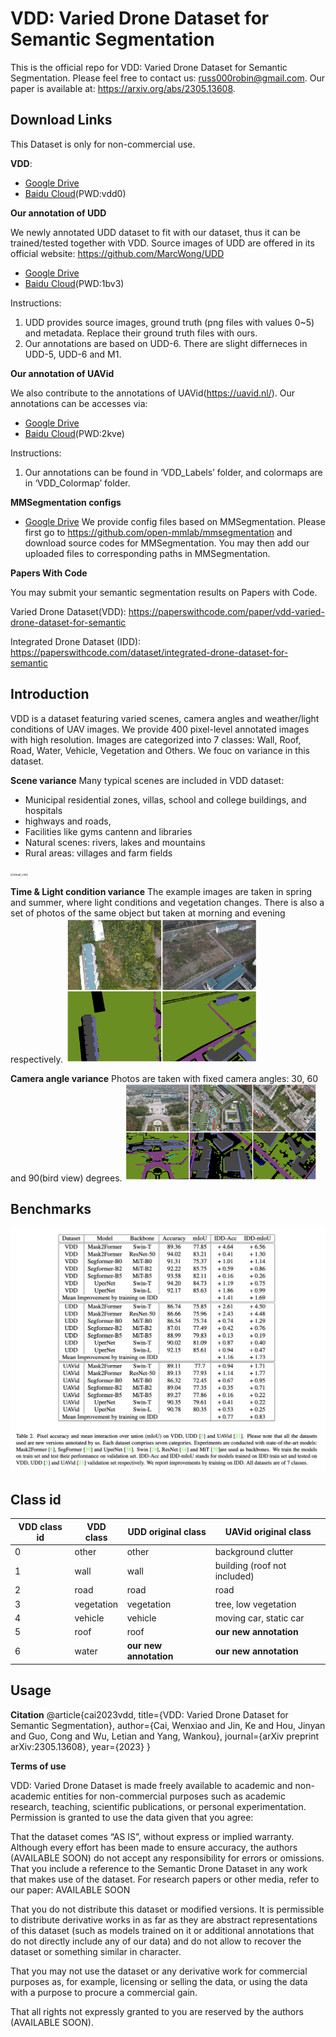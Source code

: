 # VDD: Varied Drone Dataset for Semantic Segmentation
This is the official repo for VDD: Varied Drone Dataset for Semantic Segmentation. Please feel free to contact us: russ000robin@gmail.com.
Our paper is available at: https://arxiv.org/abs/2305.13608.
## Download Links
This Dataset is only for non-commercial use. 

**VDD**: 
- [Google Drive](https://drive.google.com/drive/folders/1rbhGbkDmtVuZAd3dPUi9MnEGxBmI-cHE?usp=sharing)
- [Baidu Cloud](https://pan.baidu.com/s/10zB_PM_8dGIm0HE_6BzNwQ)(PWD:vdd0)

**Our annotation of UDD**

We newly annotated UDD dataset to fit with our dataset, thus it can be trained/tested together with VDD. Source images of UDD are offered in its official website: https://github.com/MarcWong/UDD
- [Google Drive](https://drive.google.com/drive/folders/1Xt7r2p8xmHTlZINU4cBxENuDvTDYJcVr?usp=sharing)
- [Baidu Cloud](https://pan.baidu.com/s/1RdDGOvkPbKKvf0hlhiVcmQ)(PWD:1bv3)

Instructions:
1. UDD provides source images, ground truth (png files with values 0~5) and metadata. Replace their ground truth files with ours.
2. Our annotations are based on UDD-6. There are slight differneces in UDD-5, UDD-6 and M1.

**Our annotation of UAVid**

We also contribute to the annotations of UAVid(https://uavid.nl/). Our annotations can be accesses via:
- [Google Drive](https://drive.google.com/drive/folders/1WVVOjVQaHIMZlhzSdlemTd-S55PWa3Qm?usp=sharing)
- [Baidu Cloud](https://pan.baidu.com/s/1wjWZxx6rXGiOKnk-FqAu_g?pwd=2kve)(PWD:2kve)

Instructions: 
1. Our annotations can be found in ‘VDD_Labels’ folder, and colormaps are in ‘VDD_Colormap’ folder.

**MMSegmentation configs**
- [Google Drive](https://drive.google.com/drive/folders/1799udtcNwbCHejy42MEx7L_JqRVvB9Hk?usp=share_link)
We provide config files based on MMSegmentation. Please first go to https://github.com/open-mmlab/mmsegmentation and download source codes for MMSegmentation. You may then add our uploaded files to corresponding paths in MMSegmentation.

**Papers With Code**

You may submit your semantic segmentation results on Papers with Code.

Varied Drone Dataset(VDD): https://paperswithcode.com/paper/vdd-varied-drone-dataset-for-semantic

Integrated Drone Dataset (IDD): https://paperswithcode.com/dataset/integrated-drone-dataset-for-semantic


## Introduction
VDD is a dataset featuring varied scenes, camera angles and weather/light conditions of UAV images. We provide 400 pixel-level annotated images with high resolution. Images are categorized into 7 classes: Wall, Roof, Road, Water, Vehicle, Vegetation and Others. We fouc on variance in this dataset. 

**Scene variance**
Many typical scenes are included in VDD dataset: 
* Municipal residential zones, villas, school and college buildings, and hospitals
* highways and roads, 
* Facilities like gyms cantenn and libraries
* Natural scenes: rivers, lakes and mountains
* Rural areas: villages and farm fields
<img src="img/scene.PNG" alt="visual_color" style="zoom:30%;" />


**Time & Light condition variance**
The example images are taken in spring and summer, where light conditions and vegetation changes. There is also a set of photos of the same object but taken at morning and evening respectively.
<img src="img/time.png" alt="visual_color" style="zoom:30%;" />


**Camera angle variance**
Photos are taken with fixed camera angles: 30, 60 and 90(bird view) degrees.
<img src="img/angle.png" alt="visual_color" style="zoom:30%;" />


## Benchmarks
<img src="img/experiment_results.png" alt="visual_color" style="zoom:50%;" />

## Class id
| VDD class id | VDD class   | UDD original class        | UAVid original class                |
|--------------|-------------|---------------------------|-------------------------------------|
| 0            | other       | other                     | background clutter                  |
| 1            | wall        | wall                      | building (roof not included)        |
| 2            | road        | road                      | road                                |
| 3            | vegetation  | vegetation                | tree, low vegetation                |
| 4            | vehicle     | vehicle                   | moving car, static car              |
| 5            | roof        | roof                      | **our new annotation**              |
| 6            | water       | **our new annotation**    | **our new annotation**              |


## Usage
**Citation**
@article{cai2023vdd,
  title={VDD: Varied Drone Dataset for Semantic Segmentation},
  author={Cai, Wenxiao and Jin, Ke and Hou, Jinyan and Guo, Cong and Wu, Letian and Yang, Wankou},
  journal={arXiv preprint arXiv:2305.13608},
  year={2023}
}

**Terms of use**

VDD: Varied Drone Dataset is made freely available to academic and non-academic entities for non-commercial purposes such as academic research, teaching, scientific publications, or personal experimentation. Permission is granted to use the data given that you agree:

That the dataset comes “AS IS”, without express or implied warranty. Although every effort has been made to ensure accuracy, the authors (AVAILABLE SOON) do not accept any responsibility for errors or omissions.
That you include a reference to the Semantic Drone Dataset in any work that makes use of the dataset. For research papers or other media, refer to our paper: AVAILABLE SOON

That you do not distribute this dataset or modified versions. It is permissible to distribute derivative works in as far as they are abstract representations of this dataset (such as models trained on it or additional annotations that do not directly include any of our data) and do not allow to recover the dataset or something similar in character.

That you may not use the dataset or any derivative work for commercial purposes as, for example, licensing or selling the data, or using the data with a purpose to procure a commercial gain.

That all rights not expressly granted to you are reserved by the authors (AVAILABLE SOON).
